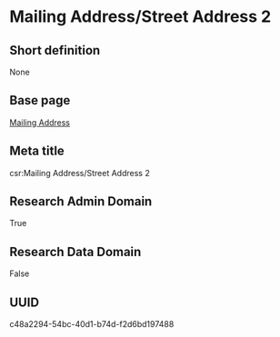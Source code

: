 # Mailing Address/Street Address 2
## Short definition
None
## Base page
[Mailing Address](../../Objects/Mailing%20Address.md)
## Meta title
csr:Mailing Address/Street Address 2
## Research Admin Domain
True
## Research Data Domain
False
## UUID
c48a2294-54bc-40d1-b74d-f2d6bd197488
